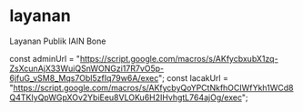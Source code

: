 # layanan
Layanan Publik IAIN Bone


const adminUrl = "https://script.google.com/macros/s/AKfycbxubX1zq-ZsXcunAjX33WuiQSnWONGzi17R7vO5p-6jfuG_vSM8_Mqs7Obl5zfIq79w6A/exec"; 
const lacakUrl = "https://script.google.com/macros/s/AKfycbyQoYPCtNkfhOCIWfYkh1WCd8Q4TKIyQpWGpXOv2YbiEeu8VLOKu6H2IHvhgtL764ajOg/exec";
